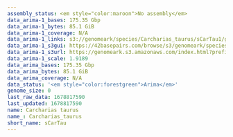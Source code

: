 ```yaml
---
assembly_status: <em style="color:maroon">No assembly</em>
data_arima-1_bases: 175.35 Gbp
data_arima-1_bytes: 85.1 GiB
data_arima-1_coverage: N/A
data_arima-1_links: s3://genomeark/species/Carcharias_taurus/sCarTau1/genomic_data/arima/<br>
data_arima-1_s3gui: https://42basepairs.com/browse/s3/genomeark/species/Carcharias_taurus/sCarTau1/genomic_data/arima/
data_arima-1_s3url: https://genomeark.s3.amazonaws.com/index.html?prefix=species/Carcharias_taurus/sCarTau1/genomic_data/arima/
data_arima-1_scale: 1.9189
data_arima_bases: 175.35 Gbp
data_arima_bytes: 85.1 GiB
data_arima_coverage: N/A
data_status: '<em style="color:forestgreen">Arima</em>'
genome_size: 0
last_raw_data: 1678817590
last_updated: 1678817590
name: Carcharias taurus
name_: Carcharias_taurus
short_name: sCarTau
---
```


